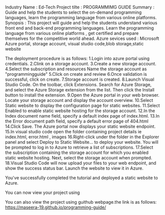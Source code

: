 
Industry Name       : Ed-Tech
Project tilte       : PROGRAMMIMG GUIDE 
Summary             : Guide and help the students to select the on-demand programming languages, learn the programming language from various online platforms.
Synopsis            : This project will guide and help the students understand various front end and back-end programming languages.
                      Learn the programming language from various online platforms , get certified and prepare themselves for the competitive world ahead.
Azure sevices used  : Microsoft Azure portal, storage account, visual studio code,blob storage,static website

The deployment procedure is as follows:
1.Login into azure portal using credentials.
2.Clink on a storage account.
3.Create a new storage account.
4.Select the subscription and resources
Name the storage account as "programmingguide"
5.Click on create and review
6.Once validation is successful, click on create.
7.Storage account is created.
8.Launch Visual Studio Code.
 On the toolbar, click Extensions. Search for Azure Storage, and select the Azure Storage extension from the list.
 Then click the Install button to install the extension.
9.Open the Azure portal in your web browser.
Locate your storage account and display the account overview.
10.Select Static website to display the configuration page for static websites.
11.Select Enabled to enable static website hosting for the storage account.
12.In the Index document name field, specify a default index page of index.html. 
13.In the Error document path field, specify a default error page of 404.html
14.Click Save. The Azure portal now displays your static website endpoint.
15.In visual studio code open the folder containing project details ie index.html, error.html , images
16.Right-click under the folder in the Explorer panel and select Deploy to Static Website... to deploy your website. You will be prompted to log in to Azure to retrieve a list of subscriptions.
17.Select the subscription containing the storage account for which you enabled static website hosting. Next, select the storage account when prompted.
18.Visual Studio Code will now upload your files to your web endpoint, and show the success status bar. Launch the website to view it in Azure.

You've successfully completed the tutorial and deployed a static website to Azure.

You can now view your project using 

You can also view the project using guithub webpage.the link is as follows:
https://maseera-19.github.io/programming-guide/   
